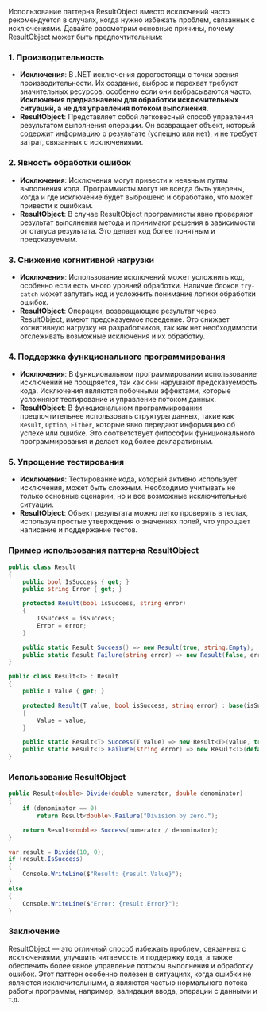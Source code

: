 
Использование паттерна ResultObject вместо исключений часто рекомендуется в случаях, когда нужно избежать проблем, связанных с исключениями. Давайте рассмотрим основные причины, почему ResultObject может быть предпочтительным:

### 1. **Производительность**
   - **Исключения**: В .NET исключения дорогостоящи с точки зрения производительности. Их создание, выброс и перехват требуют значительных ресурсов, особенно если они выбрасываются часто. **Исключения предназначены для обработки исключительных ситуаций, а не для управления потоком выполнения.**
   - **ResultObject**: Представляет собой легковесный способ управления результатом выполнения операции. Он возвращает объект, который содержит информацию о результате (успешно или нет), и не требует затрат, связанных с исключениями.

### 2. **Явность обработки ошибок**
   - **Исключения**: Исключения могут привести к неявным путям выполнения кода. Программисты могут не всегда быть уверены, когда и где исключение будет выброшено и обработано, что может привести к ошибкам.
   - **ResultObject**: В случае ResultObject программисты явно проверяют результат выполнения метода и принимают решения в зависимости от статуса результата. Это делает код более понятным и предсказуемым.

### 3. **Снижение когнитивной нагрузки**
   - **Исключения**: Использование исключений может усложнить код, особенно если есть много уровней обработки. Наличие блоков `try-catch` может запутать код и усложнить понимание логики обработки ошибок.
   - **ResultObject**: Операции, возвращающие результат через ResultObject, имеют предсказуемое поведение. Это снижает когнитивную нагрузку на разработчиков, так как нет необходимости отслеживать возможные исключения и их обработку.

### 4. **Поддержка функционального программирования**
   - **Исключения**: В функциональном программировании использование исключений не поощряется, так как они нарушают предсказуемость кода. Исключения являются побочными эффектами, которые усложняют тестирование и управление потоком данных.
   - **ResultObject**: В функциональном программировании предпочтительнее использовать структуры данных, такие как `Result`, `Option`, `Either`, которые явно передают информацию об успехе или ошибке. Это соответствует философии функционального программирования и делает код более декларативным.

### 5. **Упрощение тестирования**
   - **Исключения**: Тестирование кода, который активно использует исключения, может быть сложным. Необходимо учитывать не только основные сценарии, но и все возможные исключительные ситуации.
   - **ResultObject**: Объект результата можно легко проверять в тестах, используя простые утверждения о значениях полей, что упрощает написание и поддержание тестов.

### Пример использования паттерна ResultObject

```csharp
public class Result
{
    public bool IsSuccess { get; }
    public string Error { get; }

    protected Result(bool isSuccess, string error)
    {
        IsSuccess = isSuccess;
        Error = error;
    }

    public static Result Success() => new Result(true, string.Empty);
    public static Result Failure(string error) => new Result(false, error);
}

public class Result<T> : Result
{
    public T Value { get; }

    protected Result(T value, bool isSuccess, string error) : base(isSuccess, error)
    {
        Value = value;
    }

    public static Result<T> Success(T value) => new Result<T>(value, true, string.Empty);
    public static Result<T> Failure(string error) => new Result<T>(default, false, error);
}
```

### Использование ResultObject

```csharp
public Result<double> Divide(double numerator, double denominator)
{
    if (denominator == 0)
        return Result<double>.Failure("Division by zero.");

    return Result<double>.Success(numerator / denominator);
}

var result = Divide(10, 0);
if (result.IsSuccess)
{
    Console.WriteLine($"Result: {result.Value}");
}
else
{
    Console.WriteLine($"Error: {result.Error}");
}
```

### Заключение
ResultObject — это отличный способ избежать проблем, связанных с исключениями, улучшить читаемость и поддержку кода, а также обеспечить более явное управление потоком выполнения и обработку ошибок. Этот паттерн особенно полезен в ситуациях, когда ошибки не являются исключительными, а являются частью нормального потока работы программы, например, валидация ввода, операции с данными и т.д.